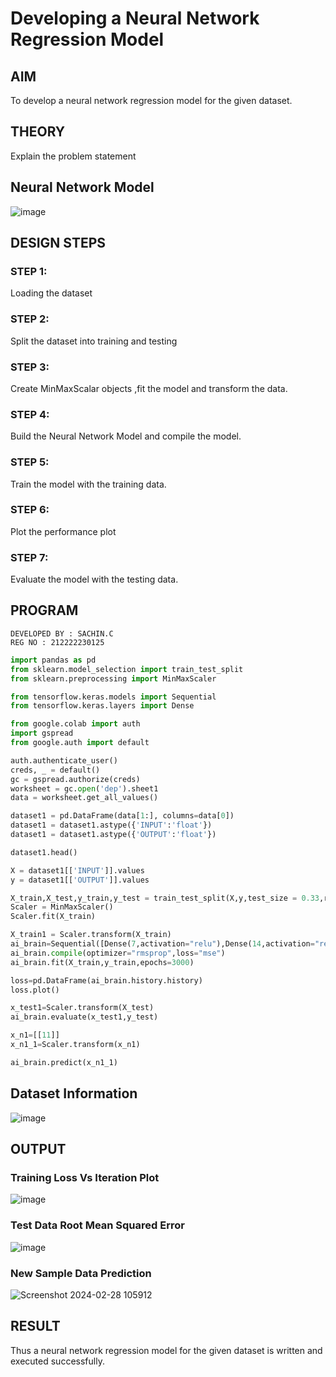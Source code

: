 # Developing a Neural Network Regression Model

## AIM

To develop a neural network regression model for the given dataset.

## THEORY

Explain the problem statement

## Neural Network Model

![image](https://github.com/Sachin-vlr/basic-nn-model/assets/113497666/e89d2888-b469-47b3-8d48-5c98925cd0b9)

## DESIGN STEPS

### STEP 1:

Loading the dataset

### STEP 2:

Split the dataset into training and testing

### STEP 3:

Create MinMaxScalar objects ,fit the model and transform the data.

### STEP 4:

Build the Neural Network Model and compile the model.

### STEP 5:

Train the model with the training data.

### STEP 6:

Plot the performance plot

### STEP 7:

Evaluate the model with the testing data.

## PROGRAM
```
DEVELOPED BY : SACHIN.C
REG NO : 212222230125
```
```PYTHON
import pandas as pd
from sklearn.model_selection import train_test_split
from sklearn.preprocessing import MinMaxScaler

from tensorflow.keras.models import Sequential
from tensorflow.keras.layers import Dense

from google.colab import auth
import gspread
from google.auth import default

auth.authenticate_user()
creds, _ = default()
gc = gspread.authorize(creds)
worksheet = gc.open('dep').sheet1
data = worksheet.get_all_values()

dataset1 = pd.DataFrame(data[1:], columns=data[0])
dataset1 = dataset1.astype({'INPUT':'float'})
dataset1 = dataset1.astype({'OUTPUT':'float'})

dataset1.head()

X = dataset1[['INPUT']].values
y = dataset1[['OUTPUT']].values

X_train,X_test,y_train,y_test = train_test_split(X,y,test_size = 0.33,random_state = 33)
Scaler = MinMaxScaler()
Scaler.fit(X_train)

X_train1 = Scaler.transform(X_train)
ai_brain=Sequential([Dense(7,activation="relu"),Dense(14,activation="relu"),Dense(1)])
ai_brain.compile(optimizer="rmsprop",loss="mse")
ai_brain.fit(X_train,y_train,epochs=3000)

loss=pd.DataFrame(ai_brain.history.history)
loss.plot()

x_test1=Scaler.transform(X_test)
ai_brain.evaluate(x_test1,y_test)

x_n1=[[11]]
x_n1_1=Scaler.transform(x_n1)

ai_brain.predict(x_n1_1)
```
## Dataset Information

![image](https://github.com/Sachin-vlr/basic-nn-model/assets/113497666/b1b00d6a-46be-41f5-b846-4e681fdb7682)

## OUTPUT

### Training Loss Vs Iteration Plot

![image](https://github.com/Sachin-vlr/basic-nn-model/assets/113497666/97920c3b-1b9b-4a18-a754-75ae82f53473)


### Test Data Root Mean Squared Error

![image](https://github.com/Sachin-vlr/basic-nn-model/assets/113497666/22bc2935-409e-4bf0-9a99-20d6eb7bc89a)

### New Sample Data Prediction

![Screenshot 2024-02-28 105912](https://github.com/Sachin-vlr/basic-nn-model/assets/113497666/c1926452-53b9-41fe-a65f-21c0aecf5dac)

## RESULT

Thus a neural network regression model for the given dataset is written and executed successfully.
